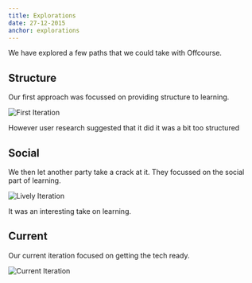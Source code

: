 ```yaml
---
title: Explorations
date: 27-12-2015
anchor: explorations
---
```

We have explored a few paths that we could take with Offcourse. 

## Structure

Our first approach was focussed on providing structure to learning.

![First Iteration](offcourse-first.png)

However user research suggested that it did it was a bit too structured

## Social

We then let another party take a crack at it. They focussed on the social part of learning.

![Lively Iteration](iteration-lifely.png)

It was an interesting take on learning.

## Current

Our current iteration focused on getting the tech ready.

![Current Iteration](current-iteration.png)
